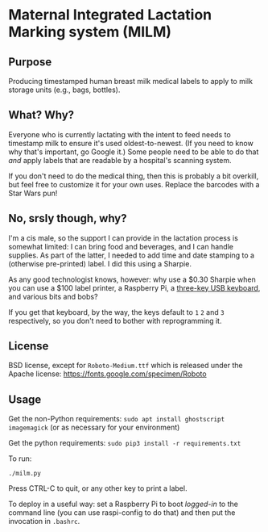 # Maternal Integrated Lactation Marking system (MILM)

## Purpose

Producing timestamped human breast milk medical labels to apply to milk storage units (e.g., bags, bottles).

## What? Why?

Everyone who is currently lactating with the intent to feed needs to timestamp milk to ensure it's used oldest-to-newest. (If you need to know why that's important, go Google it.) Some people need to be able to do that *and* apply labels that are readable by a hospital's scanning system.

If you don't need to do the medical thing, then this is probably a bit overkill, but feel free to customize it for your own uses. Replace the barcodes with a Star Wars pun!

## No, srsly though, why?

I'm a cis male, so the support I can provide in the lactation process is somewhat limited: I can bring food and beverages, and I can handle supplies. As part of the latter, I needed to add time and date stamping to a (otherwise pre-printed) label. I did this using a Sharpie.

As any good technologist knows, however: why use a $0.30 Sharpie when you can use a $100 label printer, a Raspberry Pi, a [three-key USB keyboard](https://www.amazon.com/Ecarke-Mechanical-Keyboard-Programming-Software/dp/B08P1GY3GN/), and various bits and bobs?

If you get that keyboard, by the way, the keys default to `1` `2` and `3` respectively, so you don't need to bother with reprogramming it.

## License

BSD license, except for `Roboto-Medium.ttf` which is released under the Apache license: <https://fonts.google.com/specimen/Roboto>

## Usage

Get the non-Python requirements:
`sudo apt install ghostscript imagemagick` (or as necessary for your environment)

Get the python requirements:
`sudo pip3 install -r requirements.txt`

To run:

`./milm.py`

Press CTRL-C to quit, or any other key to print a label.

To deploy in a useful way: set a Raspberry Pi to boot *logged-in* to the command line (you can use raspi-config to do that) and then put the invocation in `.bashrc`.
